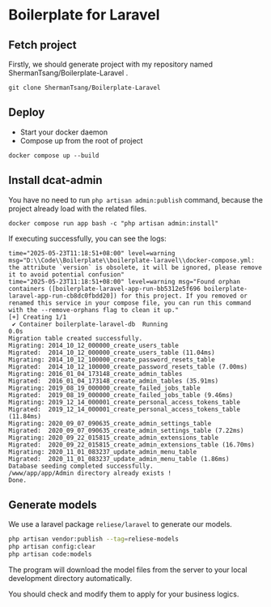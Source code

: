 # Boilerplate for Laravel

## Fetch project

Firstly, we should generate project with my repository named ShermanTsang/Boilerplate-Laravel .
```shell
git clone ShermanTsang/Boilerplate-Laravel
```

## Deploy

- Start your docker daemon
- Compose up from the root of project
```shell
docker compose up --build
```

## Install dcat-admin

You have no need to run `php artisan admin:publish` command, because the project already load with the related files.

```shell
docker compose run app bash -c "php artisan admin:install" 
```

If executing successfully, you can see the logs:
```text
time="2025-05-23T11:18:51+08:00" level=warning msg="D:\\Code\\Boilerplate\\boilerplate-laravel\\docker-compose.yml: the attribute `version` is obsolete, it will be ignored, please remove it to avoid potential confusion"
time="2025-05-23T11:18:51+08:00" level=warning msg="Found orphan containers ([boilerplate-laravel-app-run-bb5312e5f696 boilerplate-laravel-app-run-cb8dc0fbdd20]) for this project. If you removed or renamed this service in your compose file, you can run this command with the --remove-orphans flag to clean it up."
[+] Creating 1/1
 ✔ Container boilerplate-laravel-db  Running                                                                                                                                           0.0s 
Migration table created successfully.
Migrating: 2014_10_12_000000_create_users_table
Migrated:  2014_10_12_000000_create_users_table (11.04ms)
Migrating: 2014_10_12_100000_create_password_resets_table
Migrated:  2014_10_12_100000_create_password_resets_table (7.00ms)
Migrating: 2016_01_04_173148_create_admin_tables
Migrated:  2016_01_04_173148_create_admin_tables (35.91ms)
Migrating: 2019_08_19_000000_create_failed_jobs_table
Migrated:  2019_08_19_000000_create_failed_jobs_table (9.46ms)
Migrating: 2019_12_14_000001_create_personal_access_tokens_table
Migrated:  2019_12_14_000001_create_personal_access_tokens_table (11.84ms)
Migrating: 2020_09_07_090635_create_admin_settings_table
Migrated:  2020_09_07_090635_create_admin_settings_table (7.22ms)
Migrating: 2020_09_22_015815_create_admin_extensions_table
Migrated:  2020_09_22_015815_create_admin_extensions_table (16.70ms)
Migrating: 2020_11_01_083237_update_admin_menu_table
Migrated:  2020_11_01_083237_update_admin_menu_table (1.86ms)
Database seeding completed successfully.
/www/app/app/Admin directory already exists !
Done.
```

## Generate models

We use a laravel package `reliese/laravel` to generate our models.

```bash
php artisan vendor:publish --tag=reliese-models
php artisan config:clear
php artisan code:models
```

The program will download the model files from the server to your local development directory automatically.

You should check and modify them to apply for your business logics.
